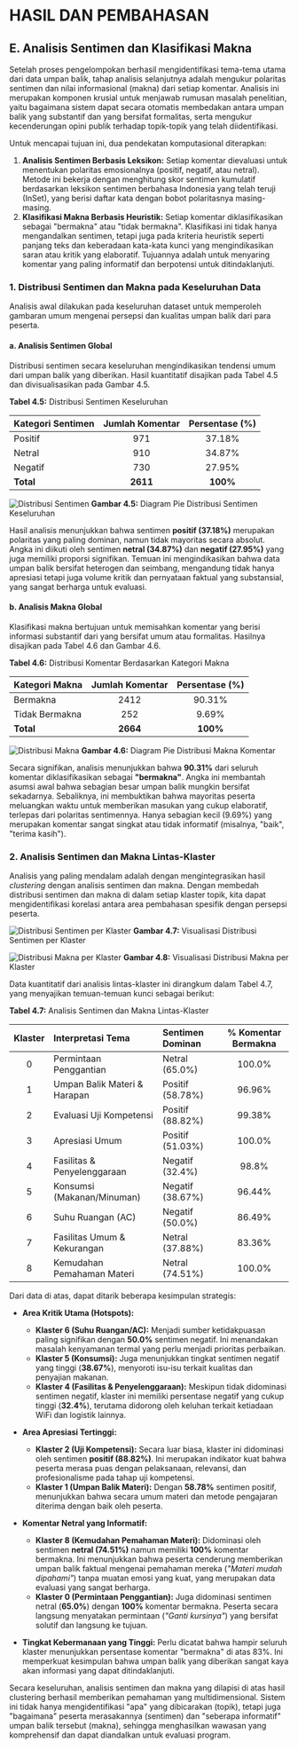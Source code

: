 # HASIL DAN PEMBAHASAN

## E. Analisis Sentimen dan Klasifikasi Makna

Setelah proses pengelompokan berhasil mengidentifikasi tema-tema utama dari data umpan balik, tahap analisis selanjutnya adalah mengukur polaritas sentimen dan nilai informasional (makna) dari setiap komentar. Analisis ini merupakan komponen krusial untuk menjawab rumusan masalah penelitian, yaitu bagaimana sistem dapat secara otomatis membedakan antara umpan balik yang substantif dan yang bersifat formalitas, serta mengukur kecenderungan opini publik terhadap topik-topik yang telah diidentifikasi.

Untuk mencapai tujuan ini, dua pendekatan komputasional diterapkan:
1.  **Analisis Sentimen Berbasis Leksikon:** Setiap komentar dievaluasi untuk menentukan polaritas emosionalnya (positif, negatif, atau netral). Metode ini bekerja dengan menghitung skor sentimen kumulatif berdasarkan leksikon sentimen berbahasa Indonesia yang telah teruji (InSet), yang berisi daftar kata dengan bobot polaritasnya masing-masing.
2.  **Klasifikasi Makna Berbasis Heuristik:** Setiap komentar diklasifikasikan sebagai "bermakna" atau "tidak bermakna". Klasifikasi ini tidak hanya mengandalkan sentimen, tetapi juga pada kriteria heuristik seperti panjang teks dan keberadaan kata-kata kunci yang mengindikasikan saran atau kritik yang elaboratif. Tujuannya adalah untuk menyaring komentar yang paling informatif dan berpotensi untuk ditindaklanjuti.

### 1. Distribusi Sentimen dan Makna pada Keseluruhan Data

Analisis awal dilakukan pada keseluruhan dataset untuk memperoleh gambaran umum mengenai persepsi dan kualitas umpan balik dari para peserta.

#### a. Analisis Sentimen Global
Distribusi sentimen secara keseluruhan mengindikasikan tendensi umum dari umpan balik yang diberikan. Hasil kuantitatif disajikan pada Tabel 4.5 dan divisualisasikan pada Gambar 4.5.

**Tabel 4.5:** Distribusi Sentimen Keseluruhan

| Kategori Sentimen | Jumlah Komentar | Persentase (%) |
|:------------------|:---------------:|:--------------:|
| Positif           | 971             | 37.18%         |
| Netral            | 910             | 34.87%         |
| Negatif           | 730             | 27.95%         |
| **Total**         | **2611**        | **100%**       |

![Distribusi Sentimen](..\output\distribusi_sentimen.png)
**Gambar 4.5:** Diagram Pie Distribusi Sentimen Keseluruhan

Hasil analisis menunjukkan bahwa sentimen **positif (37.18%)** merupakan polaritas yang paling dominan, namun tidak mayoritas secara absolut. Angka ini diikuti oleh sentimen **netral (34.87%)** dan **negatif (27.95%)** yang juga memiliki proporsi signifikan. Temuan ini mengindikasikan bahwa data umpan balik bersifat heterogen dan seimbang, mengandung tidak hanya apresiasi tetapi juga volume kritik dan pernyataan faktual yang substansial, yang sangat berharga untuk evaluasi.

#### b. Analisis Makna Global
Klasifikasi makna bertujuan untuk memisahkan komentar yang berisi informasi substantif dari yang bersifat umum atau formalitas. Hasilnya disajikan pada Tabel 4.6 dan Gambar 4.6.

**Tabel 4.6:** Distribusi Komentar Berdasarkan Kategori Makna

| Kategori Makna  | Jumlah Komentar | Persentase (%) |
|:----------------|:---------------:|:--------------:|
| Bermakna        | 2412            | 90.31%         |
| Tidak Bermakna  | 252             | 9.69%          |
| **Total**       | **2664**        | **100%**       |

![Distribusi Makna](..\output\distribusi_makna.png)
**Gambar 4.6:** Diagram Pie Distribusi Makna Komentar

Secara signifikan, analisis menunjukkan bahwa **90.31%** dari seluruh komentar diklasifikasikan sebagai **"bermakna"**. Angka ini membantah asumsi awal bahwa sebagian besar umpan balik mungkin bersifat sekadarnya. Sebaliknya, ini membuktikan bahwa mayoritas peserta meluangkan waktu untuk memberikan masukan yang cukup elaboratif, terlepas dari polaritas sentimennya. Hanya sebagian kecil (9.69%) yang merupakan komentar sangat singkat atau tidak informatif (misalnya, "baik", "terima kasih").

### 2. Analisis Sentimen dan Makna Lintas-Klaster

Analisis yang paling mendalam adalah dengan mengintegrasikan hasil *clustering* dengan analisis sentimen dan makna. Dengan membedah distribusi sentimen dan makna di dalam setiap klaster topik, kita dapat mengidentifikasi korelasi antara area pembahasan spesifik dengan persepsi peserta.

![Distribusi Sentimen per Klaster](..\output\distribusi_sentimen_per_klaster.png)
**Gambar 4.7:** Visualisasi Distribusi Sentimen per Klaster

![Distribusi Makna per Klaster](..\output\distribusi_makna_per_klaster.png)
**Gambar 4.8:** Visualisasi Distribusi Makna per Klaster

Data kuantitatif dari analisis lintas-klaster ini dirangkum dalam Tabel 4.7, yang menyajikan temuan-temuan kunci sebagai berikut:

**Tabel 4.7:** Analisis Sentimen dan Makna Lintas-Klaster

| Klaster | Interpretasi Tema | Sentimen Dominan | % Komentar Bermakna |
|:---:|:---|:---|:---:|
| 0 | Permintaan Penggantian | Netral (65.0%) | 100.0% |
| 1 | Umpan Balik Materi & Harapan | Positif (58.78%) | 96.96% |
| 2 | Evaluasi Uji Kompetensi | Positif (88.82%) | 99.38% |
| 3 | Apresiasi Umum | Positif (51.03%) | 100.0% |
| 4 | Fasilitas & Penyelenggaraan | Negatif (32.4%) | 98.8% |
| 5 | Konsumsi (Makanan/Minuman) | Negatif (38.67%) | 96.44% |
| 6 | Suhu Ruangan (AC) | Negatif (50.0%) | 86.49% |
| 7 | Fasilitas Umum & Kekurangan | Netral (37.88%) | 83.36% |
| 8 | Kemudahan Pemahaman Materi | Netral (74.51%) | 100.0% |

Dari data di atas, dapat ditarik beberapa kesimpulan strategis:

-   **Area Kritik Utama (Hotspots):**
    -   **Klaster 6 (Suhu Ruangan/AC):** Menjadi sumber ketidakpuasan paling signifikan dengan **50.0%** sentimen negatif. Ini menandakan masalah kenyamanan termal yang perlu menjadi prioritas perbaikan.
    -   **Klaster 5 (Konsumsi):** Juga menunjukkan tingkat sentimen negatif yang tinggi (**38.67%**), menyoroti isu-isu terkait kualitas dan penyajian makanan.
    -   **Klaster 4 (Fasilitas & Penyelenggaraan):** Meskipun tidak didominasi sentimen negatif, klaster ini memiliki persentase negatif yang cukup tinggi (**32.4%**), terutama didorong oleh keluhan terkait ketiadaan WiFi dan logistik lainnya.

-   **Area Apresiasi Tertinggi:**
    -   **Klaster 2 (Uji Kompetensi):** Secara luar biasa, klaster ini didominasi oleh sentimen **positif (88.82%)**. Ini merupakan indikator kuat bahwa peserta merasa puas dengan pelaksanaan, relevansi, dan profesionalisme pada tahap uji kompetensi.
    -   **Klaster 1 (Umpan Balik Materi):** Dengan **58.78%** sentimen positif, menunjukkan bahwa secara umum materi dan metode pengajaran diterima dengan baik oleh peserta.

-   **Komentar Netral yang Informatif:**
    -   **Klaster 8 (Kemudahan Pemahaman Materi):** Didominasi oleh sentimen **netral (74.51%)** namun memiliki **100%** komentar bermakna. Ini menunjukkan bahwa peserta cenderung memberikan umpan balik faktual mengenai pemahaman mereka (*"Materi mudah dipahami"*) tanpa muatan emosi yang kuat, yang merupakan data evaluasi yang sangat berharga.
    -   **Klaster 0 (Permintaan Penggantian):** Juga didominasi sentimen netral (**65.0%**) dengan **100%** komentar bermakna. Peserta secara langsung menyatakan permintaan (*"Ganti kursinya"*) yang bersifat solutif dan langsung ke tujuan.

-   **Tingkat Kebermanaan yang Tinggi:** Perlu dicatat bahwa hampir seluruh klaster menunjukkan persentase komentar "bermakna" di atas 83%. Ini memperkuat kesimpulan bahwa umpan balik yang diberikan sangat kaya akan informasi yang dapat ditindaklanjuti.

Secara keseluruhan, analisis sentimen dan makna yang dilapisi di atas hasil clustering berhasil memberikan pemahaman yang multidimensional. Sistem ini tidak hanya mengidentifikasi "apa" yang dibicarakan (topik), tetapi juga "bagaimana" peserta merasakannya (sentimen) dan "seberapa informatif" umpan balik tersebut (makna), sehingga menghasilkan wawasan yang komprehensif dan dapat diandalkan untuk evaluasi program.